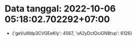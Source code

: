# Data tanggal: 2022-10-06 05:18:02.702292+07:00

* {'geVuWdp3CVGEeKly': 4567, 'vA2yDctDciGN8tvp': 6126}

